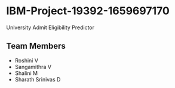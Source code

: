 # IBM-Project-19392-1659697170
University Admit Eligibility Predictor

## Team Members
- Roshini V
- Sangamithra V
- Shalini M
- Sharath Srinivas D
